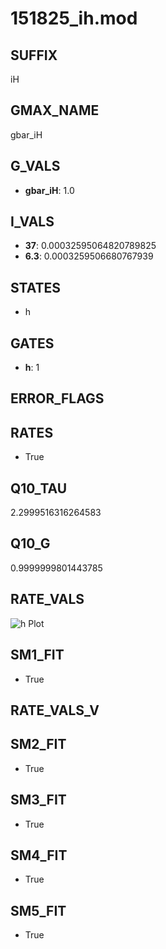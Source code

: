 # 151825_ih.mod

## SUFFIX

iH

## GMAX_NAME

gbar_iH

## G_VALS

- **gbar_iH**: 1.0

## I_VALS

- **37**: 0.00032595064820789825
- **6.3**: 0.0003259506680767939

## STATES

- h

## GATES

- **h**: 1

## ERROR_FLAGS


## RATES

- True

## Q10_TAU

2.2999516316264583

## Q10_G

0.9999999801443785

## RATE_VALS

![h Plot](/Users/pbozelos/Dropbox/icg-Chai-Panos/supermodels/output_markdown_files/IH/151825_ih.mod/images/h.png)

## SM1_FIT

- True

## RATE_VALS_V

## SM2_FIT

- True

## SM3_FIT

- True

## SM4_FIT

- True

## SM5_FIT

- True

